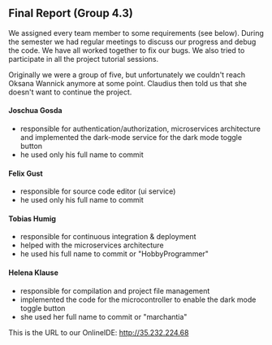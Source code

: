 ## Final Report (Group 4.3)

We assigned every team member to some requirements (see below). During the semester we had regular meetings to discuss our progress and debug the code. We have all worked together to fix our bugs. We also tried to participate in all the project tutorial sessions.

Originally we were a group of five, but unfortunately we couldn't reach Oksana Wannick anymore at some point. Claudius then told us that she doesn't want to continue the project.

#### Joschua Gosda

- responsible for authentication/authorization, microservices architecture and implemented the dark-mode service for the dark mode toggle button
- he used only his full name to commit

#### Felix Gust

- responsible for source code editor (ui service)
- he used only his full name to commit

#### Tobias Humig

- responsible for continuous integration & deployment
- helped with the microservices architecture
- he used his full name to commit or "HobbyProgrammer"

#### Helena Klause

- responsible for compilation and project file management
- implemented the code for the microcontroller to enable the dark mode toggle button
- she used her full name to commit or "marchantia"


This is the URL to our OnlineIDE: http://35.232.224.68
